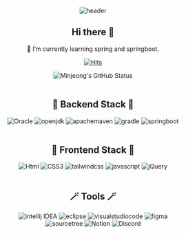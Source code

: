 <div align="center">

![header](https://capsule-render.vercel.app/api?type=Waving&color=timeGradient&height=150&section=header&text=Minjeong's%20Github&fontSize=50)

## Hi there 👋
🌱 I’m currently learning spring and springboot.

[![Hits](https://hits.seeyoufarm.com/api/count/incr/badge.svg?url=https%3A%2F%2Fgithub.com%2Fbe-anything%2Fhit-counter&count_bg=%2379C83D&title_bg=%23555555&icon=&icon_color=%23577fde&title=hits&edge_flat=false)](https://hits.seeyoufarm.com)

![Minjeong's GitHub Status](https://github-readme-stats.vercel.app/api?username=be-anything&show_icons=true)
<br>
<br>
## 🧶 Backend Stack 🧶
![Oracle](https://img.shields.io/badge/Oracle-F80000?style=flat&logo=Oracle&logoColor=white)
![openjdk](https://img.shields.io/badge/Java-5865F2?style=flat&logo=openjdk&logoColor=white)
![apachemaven](https://img.shields.io/badge/Apachemaven-C71A36?style=flat&logo=apachemaven&logoColor=white)
![gradle](https://img.shields.io/badge/Gradle-02303A?style=flat&logo=gradle&logoColor=white)
![springboot](https://img.shields.io/badge/Springboot-6DB33F?style=flat&logo=springboot&logoColor=white)
<br>
<br>
## 🎨 Frontend Stack 🎨
![Html](https://img.shields.io/badge/Html-E34F26?style=flat&logo=Html&logoColor=white)
![CSS3](https://img.shields.io/badge/CSS3-1572B6?style=flat&logo=CSS3&logoColor=white)
![tailwindcss](https://img.shields.io/badge/Tailwind%20CSS-06B6D4?style=flat&logo=tailwindcss&logoColor=white)
![javascript](https://img.shields.io/badge/javascript-F7DF1E?style=flat&logo=javascript&logoColor=white)
![jQuery](https://img.shields.io/badge/jQuery-0769AD?style=flat&logo=jQuery&logoColor=white)
<br>
<br>
## 🪄 Tools 🪄
![intellij IDEA](https://img.shields.io/badge/intelliJ%20IDEA-000000?style=flat&logo=intellij%20Idea&logoColor=white)
![eclipse](https://img.shields.io/badge/Eclipse-2C2255?style=flat&logo=eclipse&logoColor=white)
![visualstudiocode](https://img.shields.io/badge/Visual%20Studio%20code-007ACC?style=flat&logo=visualstudiocode&logoColor=white)
![figma](https://img.shields.io/badge/figma-F24E1E?style=flat&logo=figma&logoColor=white)
<br>
![sourcetree](https://img.shields.io/badge/Sourcetree-0052CC?style=flat&logo=sourcetree&logoColor=white)
![Notion](https://img.shields.io/badge/Notion-000000?style=flat&logo=Notion&logoColor=white)
![Discord](https://img.shields.io/badge/Discord-5865F2?style=flat&logo=Discord&logoColor=white)


</div>
